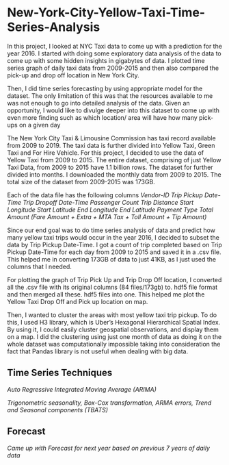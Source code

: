 # New-York-City-Yellow-Taxi-Time-Series-Analysis

In this project, I looked at NYC Taxi data to come up with a prediction for the year 2016. I started with doing some exploratory data analysis of the data to come up with some hidden insights in gigabytes of data. I plotted time series graph of daily taxi data from 2009-2015 and then also compared the pick-up and drop off location in New York City.


Then, I did time series forecasting by using appropriate model for the dataset. The only limitation of this was that the resources available to me was not enough to go into detailed analysis of the data. Given an opportunity, I would like to divulge deeper into this dataset to come up with even more finding such as which location/ area will have how many pick-ups on a given day


The New York City Taxi & Limousine Commission has taxi record available from 2009 to 2019. The taxi data is further divided into Yellow Taxi, Green Taxi and For Hire Vehicle. For this project, I decided to use the data of Yellow Taxi from 2009 to 2015. The entire dataset, comprising of just Yellow Taxi Data, from 2009 to 2015 have 1.1 billion rows. The dataset for further divided into months. I downloaded the monthly data from 2009 to 2015. The total size of the dataset from 2009-2015 was 173GB.

Each of the data file has the following columns
*Vendor-ID*
*Trip Pickup Date-Time*
*Trip Dropoff Date-Time*
*Passenger Count*
*Trip Distance*
*Start Longitude*
*Start Latitude*
*End Longitude*
*End Latitude*
*Payment Type*
*Total Amount (Fare Amount + Extra + MTA Tax + Toll Amount + Tip Amount)*

Since our end goal was to do time series analysis of data and predict how many yellow taxi trips would occur in the year 2016, I decided to subset the data by Trip Pickup Date-Time. I got a count of trip completed based on Trip Pickup Date-Time for each day from 2009 to 2015 and saved it in a .csv file. This helped me in converting 173GB of data to just 41KB, as I just used the columns that I needed.

For plotting the graph of Trip Pick Up and Trip Drop Off location, I converted all the .csv file with its original columns (84 files/173gb) to. hdf5 file format and then merged all these. hdf5 files into one. This helped me plot the Yellow Taxi Drop Off and Pick up location on map.

Then, I wanted to cluster the areas with most yellow taxi trip pickup. To do this, I used H3 library, which is Uber’s Hexagonal Hierarchical Spatial Index. By using it, I could easily cluster geospatial observations, and display them on a map. I did the clustering using just one month of data as doing it on the whole dataset was computationally impossible taking into consideration the fact that Pandas library is not useful when dealing with big data.


## Time Series Techniques ##

*Auto Regressive Integrated Moving Average (ARIMA)*

*Trigonometric seasonality, Box-Cox transformation, ARMA errors, Trend and Seasonal components (TBATS)*

## Forecast ##

*Came up with Forecast for next year based on previous 7 years of daily data*

